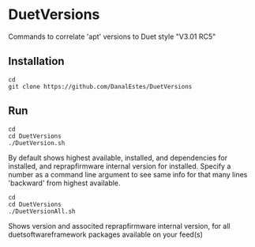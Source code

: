 # DuetVersions
Commands to correlate 'apt' versions to Duet style "V3.01 RC5"

## Installation
    cd
    git clone https://github.com/DanalEstes/DuetVersions

## Run
    cd
    cd DuetVersions
    ./DuetVersion.sh

By default shows highest available, installed, and dependencies for installed, and reprapfirmware internal version for installed. Specify a number as a command line argument to see same info for that many lines 'backward' from highest available.

    cd
    cd DuetVersions
    ./DuetVersionAll.sh

Shows version and associted reprapfirmware internal version, for all duetsoftwareframework packages available on your feed(s)
